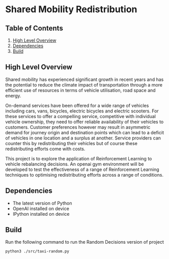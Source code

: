 # Shared Mobility Redistribution

## Table of Contents
1. [High Level Overview](#high-level-overview)
2. [Dependencies](#dependencies)
3. [Build](#build)

## High Level Overview
Shared mobility has experienced significant growth in recent years and has the potential to reduce the climate impact of transportation through a more efficient use of resources in terms of vehicle utilisation, road space and energy.

On-demand services have been offered for a wide range of vehicles including cars, vans, bicycles, electric bicycles and electric scooters.
For these services to offer a compelling service, competitive with individual vehicle ownership, they need to offer reliable availability of their vehicles to customers.
Customer preferences however may result in asymmetric demand for journey origin and destination points which can lead to a deficit of vehicles in one location and a surplus at another.
Service providers can counter this by redistributing their vehicles but of course these redistributing efforts come with costs.

This project is to explore the application of Reinforcement Learning to vehicle rebalancing decisions. An openai gym environment will be developed to test the effectiveness of a range of Reinforcement Learning techniques to optimising redistributing efforts across a range of conditions. 

## Dependencies
<ul>
    <li>The latest version of Python</li>
    <li>OpenAI installed on device</li>
    <li>IPython installed on device</li>
</ul>

## Build
Run the following command to run the Random Decisions version of project
```bash
python3 ./src/taxi-random.py
```